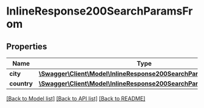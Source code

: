 # InlineResponse200SearchParamsFrom

## Properties
Name | Type | Description | Notes
------------ | ------------- | ------------- | -------------
**city** | [**\Swagger\Client\Model\InlineResponse200SearchParamsFromCity**](InlineResponse200SearchParamsFromCity.md) |  | [optional] 
**country** | [**\Swagger\Client\Model\InlineResponse200SearchParamsFromCountry**](InlineResponse200SearchParamsFromCountry.md) |  | [optional] 

[[Back to Model list]](../../README.md#documentation-for-models) [[Back to API list]](../../README.md#documentation-for-api-endpoints) [[Back to README]](../../README.md)

